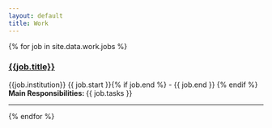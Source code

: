 ```yaml
---
layout: default
title: Work
---
```


{% for job in site.data.work.jobs %}

<h3> <a href="{{ job.url }}"> {{job.title}} </a> </h3>
<i class="fa fa-map-marker"></i> {{job.institution}}   
<i class="fa fa-calendar"></i> {{ job.start }}{% if job.end %} - {{ job.end }} {% endif %}  
<br>
<strong> Main Responsibilities: </strong>{{ job.tasks }}

---

{% endfor %}
